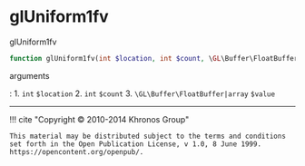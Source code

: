 # glUniform1fv
glUniform1fv

```php
function glUniform1fv(int $location, int $count, \GL\Buffer\FloatBuffer|array $value) : void
```



arguments

:    1. `int` `$location` 
    2. `int` `$count` 
    3. `\GL\Buffer\FloatBuffer|array` `$value` 



---
     

!!! cite "Copyright © 2010-2014 Khronos Group"

    This material may be distributed subject to the terms and conditions set forth in the Open Publication License, v 1.0, 8 June 1999. https://opencontent.org/openpub/.